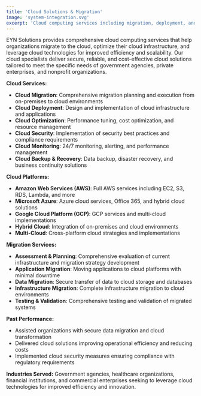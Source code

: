 ```yaml
---
title: 'Cloud Solutions & Migration'
image: 'system-integration.svg'
excerpt: 'Cloud computing services including migration, deployment, and optimization to help organizations leverage cloud technologies for improved efficiency and scalability.'
---
```


EYN Solutions provides comprehensive cloud computing services that help organizations migrate to the cloud, optimize their cloud infrastructure, and leverage cloud technologies for improved efficiency and scalability. Our cloud specialists deliver secure, reliable, and cost-effective cloud solutions tailored to meet the specific needs of government agencies, private enterprises, and nonprofit organizations.

**Cloud Services:**
- **Cloud Migration**: Comprehensive migration planning and execution from on-premises to cloud environments
- **Cloud Deployment**: Design and implementation of cloud infrastructure and applications
- **Cloud Optimization**: Performance tuning, cost optimization, and resource management
- **Cloud Security**: Implementation of security best practices and compliance requirements
- **Cloud Monitoring**: 24/7 monitoring, alerting, and performance management
- **Cloud Backup & Recovery**: Data backup, disaster recovery, and business continuity solutions

**Cloud Platforms:**
- **Amazon Web Services (AWS)**: Full AWS services including EC2, S3, RDS, Lambda, and more
- **Microsoft Azure**: Azure cloud services, Office 365, and hybrid cloud solutions
- **Google Cloud Platform (GCP)**: GCP services and multi-cloud implementations
- **Hybrid Cloud**: Integration of on-premises and cloud environments
- **Multi-Cloud**: Cross-platform cloud strategies and implementations

**Migration Services:**
- **Assessment & Planning**: Comprehensive evaluation of current infrastructure and migration strategy development
- **Application Migration**: Moving applications to cloud platforms with minimal downtime
- **Data Migration**: Secure transfer of data to cloud storage and databases
- **Infrastructure Migration**: Complete infrastructure migration to cloud environments
- **Testing & Validation**: Comprehensive testing and validation of migrated systems

**Past Performance:**
- Assisted organizations with secure data migration and cloud transformation
- Delivered cloud solutions improving operational efficiency and reducing costs
- Implemented cloud security measures ensuring compliance with regulatory requirements

**Industries Served:**
Government agencies, healthcare organizations, financial institutions, and commercial enterprises seeking to leverage cloud technologies for improved efficiency and innovation.
